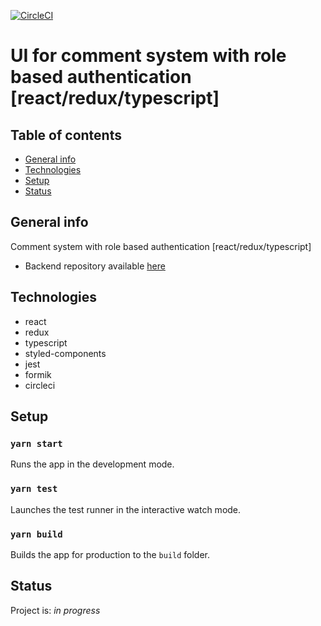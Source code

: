 [![CircleCI](https://circleci.com/gh/mtrybus2208/fe-comments-system.svg?style=svg)](https://circleci.com/gh/mtrybus2208/fe-comments-system)

# UI for comment system with role based authentication [react/redux/typescript]

## Table of contents

- [General info](#general-info)
- [Technologies](#technologies)
- [Setup](#setup)
- [Status](#status)

## General info

Comment system with role based authentication [react/redux/typescript]

- Backend repository available [here](https://github.com/mtrybus2208/comment-system-node-express)

## Technologies

- react
- redux
- typescript
- styled-components
- jest
- formik
- circleci

## Setup

### `yarn start`

Runs the app in the development mode.<br />

### `yarn test`

Launches the test runner in the interactive watch mode.<br />

### `yarn build`

Builds the app for production to the `build` folder.<br />

## Status

Project is: _in progress_
